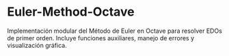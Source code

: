 # Euler-Method-Octave
Implementación modular del Método de Euler en Octave para resolver EDOs de primer orden. Incluye funciones auxiliares, manejo de errores y visualización gráfica.
